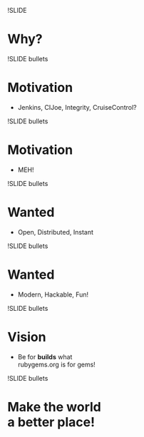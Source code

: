 !SLIDE
# Why?

!SLIDE bullets
# Motivation
* Jenkins, CIJoe, Integrity, CruiseControl?

!SLIDE bullets
# Motivation
* MEH!

!SLIDE bullets
# Wanted
* Open, Distributed, Instant

!SLIDE bullets
# Wanted
* Modern, Hackable, Fun!

!SLIDE bullets
# Vision
* Be for <strong>builds</strong> what<br/>rubygems.org is for gems!

!SLIDE bullets
# Make the world<br> a better place!
